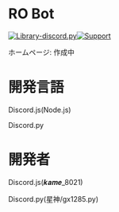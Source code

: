 # RO Bot
[![Library-discord.py](https://img.shields.io/badge/Python-3.8.6-3778ae?logo=Python&logoColor=ffffff)](https://python.org)[![Support](https://img.shields.io/discord/715540925081714788?color=5865f2&label=Discord&logo=Discord&logoColor=ffffff)](https://discord.gg/MysS2bmWAg)  

ホームページ: 作成中
# 開発言語
Discord.js(Node.js)

Discord.py
# 開発者
Discord.js(𝒌𝒂𝒎𝒆_8021)

Discord.py(星神/gx1285.py)

